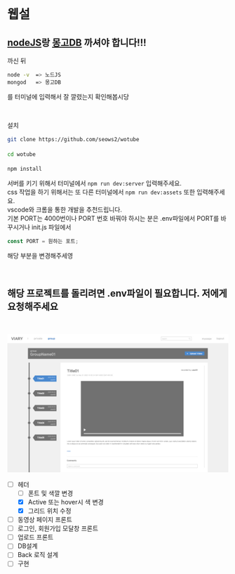 # 웹설

## [nodeJS](https://nodejs.org/en/)랑 [몽고DB](https://www.mongodb.com/download-center/community) 까셔야 합니다!!!

까신 뒤

```bash
node -v  => 노드JS
mongod   => 몽고DB
```

를 터미널에 입력해서 잘 깔렸는지 확인해봅시당

<br>

설치

```bash
git clone https://github.com/seows2/wotube

cd wotube

npm install

```

서버를 키기 위해서 터미널에서 `npm run dev:server` 입력해주세요.  
css 작업을 하기 위해서는 또 다른 터미널에서 `npm run dev:assets` 또한 입력해주세요.  
vscode와 크롬을 통한 개발을 추천드립니다.  
기본 PORT는 4000번이나 PORT 번호 바꿔야 하시는 분은 .env파일에서 PORT를 바꾸시거나 init.js 파일에서

```js
const PORT = 원하는 포트;
```

해당 부분을 변경해주세영

<br>

## **해당 프로젝트를 돌리려면 .env파일이 필요합니다. 저에게 요청해주세요** 

<br>

![header](sample/group_page.jpg)   
- [ ] 헤더  
  - [ ] 폰트 및 색깔 변경
  - [x] Active 또는 hover시 색 변경
  - [x] 그리드 위치 수정
- [ ] 동영상 페이지 프론트
- [ ] 로그인, 회원가입 모달창 프론트
- [ ] 업로드 프론트
- [ ] DB설계
- [ ] Back 로직 설계
- [ ] 구현